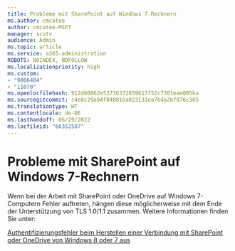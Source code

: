```yaml
---
title: Probleme mit SharePoint auf Windows 7-Rechnern
ms.author: cmcatee
author: cmcatee-MSFT
manager: scotv
audience: Admin
ms.topic: article
ms.service: o365-administration
ROBOTS: NOINDEX, NOFOLLOW
ms.localizationpriority: high
ms.custom:
- "9006484"
- "11070"
ms.openlocfilehash: 912d80862e53736372859613f52c7301eae085ba
ms.sourcegitcommit: c4e8c29a94f840816a023131ea7b4a2bf876c305
ms.translationtype: HT
ms.contentlocale: de-DE
ms.lasthandoff: 06/29/2022
ms.locfileid: "66352587"
---
```

# <a name="issues-with-sharepoint-on-windows-7-machines"></a>Probleme mit SharePoint auf Windows 7-Rechnern

Wenn bei der Arbeit mit SharePoint oder OneDrive auf Windows 7-Computern Fehler auftreten, hängen diese möglicherweise mit dem Ende der Unterstützung von TLS 1.0/1.1 zusammen. Weitere Informationen finden Sie unter:

[Authentifizierungsfehler beim Herstellen einer Verbindung mit SharePoint oder OneDrive von Windows 8 oder 7 aus](https://docs.microsoft.com/sharepoint/troubleshoot/administration/authentication-errors-windows7)



